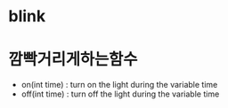 # blink
# 깜빡거리게하는함수
* on(int time)   : turn on  the light during the variable time
* off(int time)  : turn off the light during the variable time
